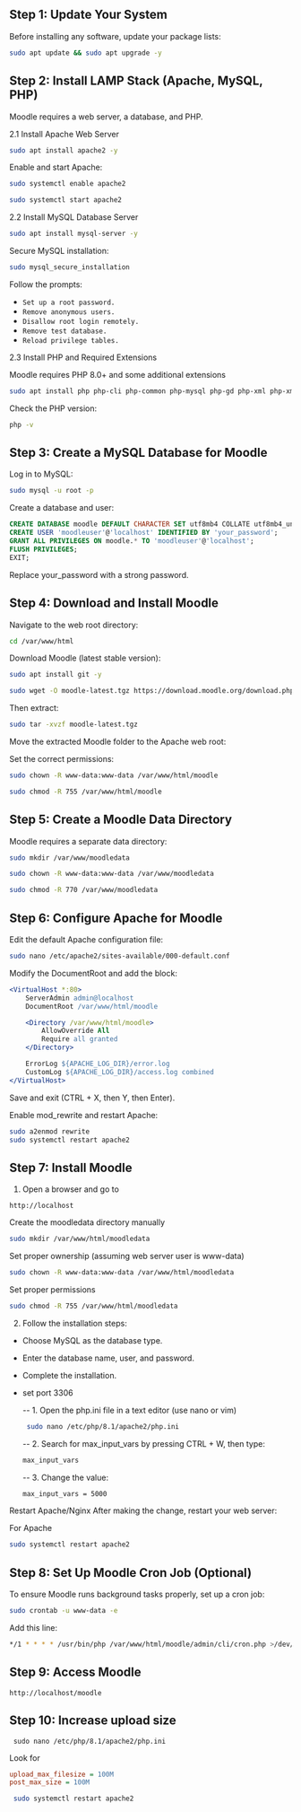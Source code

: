 ## Step 1: Update Your System

Before installing any software, update your package lists:

```bash
sudo apt update && sudo apt upgrade -y
```

## Step 2: Install LAMP Stack (Apache, MySQL, PHP)

Moodle requires a web server, a database, and PHP.

2.1 Install Apache Web Server

```bash
sudo apt install apache2 -y
```

Enable and start Apache:


```bash
sudo systemctl enable apache2
```

```bash
sudo systemctl start apache2
```

2.2 Install MySQL Database Server

```bash
sudo apt install mysql-server -y
```

Secure MySQL installation:

```bash
sudo mysql_secure_installation
```

Follow the prompts:

- `Set up a root password.`
- `Remove anonymous users.`
- `Disallow root login remotely.`
- `Remove test database.`
- `Reload privilege tables.`

2.3 Install PHP and Required Extensions

Moodle requires PHP 8.0+ and some additional extensions

```bash
sudo apt install php php-cli php-common php-mysql php-gd php-xml php-xmlrpc php-curl php-zip php-intl php-mbstring php-soap -y
```

Check the PHP version:

```bash
php -v
```
## Step 3: Create a MySQL Database for Moodle


Log in to MySQL:

```bash
sudo mysql -u root -p
```


Create a database and user:

```sql 
CREATE DATABASE moodle DEFAULT CHARACTER SET utf8mb4 COLLATE utf8mb4_unicode_ci;
CREATE USER 'moodleuser'@'localhost' IDENTIFIED BY 'your_password';
GRANT ALL PRIVILEGES ON moodle.* TO 'moodleuser'@'localhost';
FLUSH PRIVILEGES;
EXIT;
```

Replace your_password with a strong password.

## Step 4: Download and Install Moodle

Navigate to the web root directory:

```bash
cd /var/www/html
```

Download Moodle (latest stable version):


```bash
sudo apt install git -y
```

```bash
sudo wget -O moodle-latest.tgz https://download.moodle.org/download.php/direct/stable403/moodle-latest-403.tgz
```

Then extract:

```bash
sudo tar -xvzf moodle-latest.tgz
```



Move the extracted Moodle folder to the Apache web root:


Set the correct permissions:

```bash
sudo chown -R www-data:www-data /var/www/html/moodle
```

```bash
sudo chmod -R 755 /var/www/html/moodle
```

## Step 5: Create a Moodle Data Directory

Moodle requires a separate data directory:

```bash
sudo mkdir /var/www/moodledata
```

```bash
sudo chown -R www-data:www-data /var/www/moodledata
```

```bash
sudo chmod -R 770 /var/www/moodledata
```

## Step 6: Configure Apache for Moodle

Edit the default Apache configuration file:

```bash
sudo nano /etc/apache2/sites-available/000-default.conf
```

Modify the DocumentRoot and add the <Directory> block:

```apache
<VirtualHost *:80>
    ServerAdmin admin@localhost
    DocumentRoot /var/www/html/moodle

    <Directory /var/www/html/moodle>
        AllowOverride All
        Require all granted
    </Directory>

    ErrorLog ${APACHE_LOG_DIR}/error.log
    CustomLog ${APACHE_LOG_DIR}/access.log combined
</VirtualHost>

```

Save and exit (CTRL + X, then Y, then Enter).

Enable mod_rewrite and restart Apache:

```bash
sudo a2enmod rewrite
sudo systemctl restart apache2
```

## Step 7: Install Moodle

1. Open a browser and go to

```url
http://localhost
```



Create the moodledata directory manually

```bash
sudo mkdir /var/www/html/moodledata
```

Set proper ownership (assuming web server user is www-data)
```bash
sudo chown -R www-data:www-data /var/www/html/moodledata
```

 Set proper permissions

```bash
sudo chmod -R 755 /var/www/html/moodledata
```

2. Follow the installation steps:
- Choose MySQL as the database type.
- Enter the database name, user, and password.
- Complete the installation.
- set port 3306


  -- 1. Open the php.ini file in a text editor (use nano or vim)

  ```bash
   sudo nano /etc/php/8.1/apache2/php.ini
  ```
  -- 2. Search for max_input_vars by pressing CTRL + W, then type:

  ```bash
  max_input_vars
  ```

  -- 3. Change the value:

  ```bash
  max_input_vars = 5000
  ```
Restart Apache/Nginx
After making the change, restart your web server:

For Apache

```bash
sudo systemctl restart apache2
```
## Step 8: Set Up Moodle Cron Job (Optional)

To ensure Moodle runs background tasks properly, set up a cron job:

```bash
sudo crontab -u www-data -e
```



Add this line:

```bash
*/1 * * * * /usr/bin/php /var/www/html/moodle/admin/cli/cron.php >/dev/null 2>&1

```

## Step 9: Access Moodle

```url
http://localhost/moodle
```


## Step 10: Increase upload size

```url
 sudo nano /etc/php/8.1/apache2/php.ini
```

Look for 

```ini
upload_max_filesize = 100M
post_max_size = 100M
```

```bash
 sudo systemctl restart apache2
```

